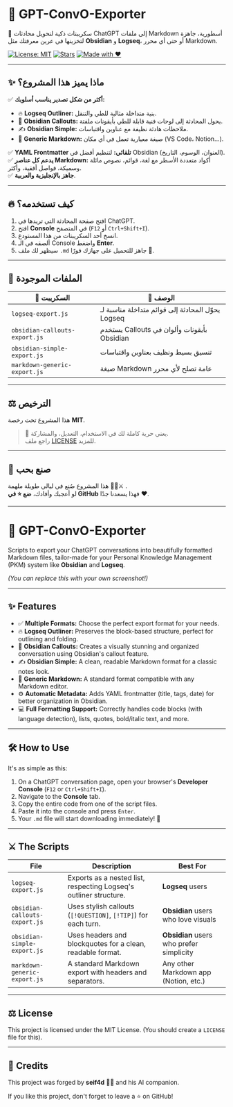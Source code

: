 # 🧠 GPT-ConvO-Exporter

🚀 سكريبتات ذكية لتحويل محادثات ChatGPT إلى ملفات Markdown أسطورية، جاهزة لتخزينها في عرين معرفتك مثل **Obsidian** و **Logseq**، أو حتى أي محرر Markdown.

[![License: MIT](https://img.shields.io/badge/License-MIT-yellow.svg)](LICENSE)
[![Stars](https://img.shields.io/github/stars/seif4d/GPT-ConvO-Exporter)](https://github.com/seif4d/GPT-ConvO-Exporter/stargazers)
[![Made with ❤️](https://img.shields.io/badge/Made%20with-%E2%9D%A4-red.svg)]()

---

## ✨ ماذا يميز هذا المشروع؟

✅ **أكثر من شكل تصدير يناسب أسلوبك:**  
- 🔥 **Logseq Outliner:** بنية متداخلة مثالية للطي والتنقل.  
- 💎 **Obsidian Callouts:** يحول المحادثة إلى لوحات فنية قابلة للطي بأيقونات ملفتة.  
- ✍️ **Obsidian Simple:** ملاحظات هادئة نظيفة مع عناوين واقتباسات.  
- 📜 **Generic Markdown:** صيغة معيارية تعمل في أي مكان (VS Code، Notion...).

✅ **YAML Frontmatter تلقائي:** لتنظيم أفضل في Obsidian (العنوان، الوسوم، التاريخ).  
✅ **يدعم كل عناصر Markdown:** أكواد متعددة الأسطر مع لغة، قوائم، نصوص مائلة وسميكة، فواصل أفقية، وأكثر.  
✅ **جاهز بالإنجليزية والعربية**.

---

## 🔥 كيف تستخدمه؟

1. افتح صفحة المحادثة التي تريدها في ChatGPT.  
2. افتح **Console** في المتصفح (`F12` أو `Ctrl+Shift+I`).  
3. انسخ أحد السكريبتات من هذا المستودع.  
4. ألصقه في الـ Console واضغط **Enter**.  
5. سيظهر لك ملف `.md` جاهز للتحميل على جهازك فورًا 🚀.

---

## 📁 الملفات الموجودة

| 📂 السكريبت | 📝 الوصف |
|------------|----------|
| `logseq-export.js` | يحوّل المحادثة إلى قوائم متداخلة مناسبة لـ Logseq |
| `obsidian-callouts-export.js` | يستخدم Callouts بأيقونات وألوان في Obsidian |
| `obsidian-simple-export.js` | تنسيق بسيط ونظيف بعناوين واقتباسات |
| `markdown-generic-export.js` | صيغة Markdown عامة تصلح لأي محرر |

---
 

## ⚖️ الترخيص

هذا المشروع تحت رخصة **MIT**.  
> 📜 يعني حرية كاملة لك في الاستخدام، التعديل، والمشاركة.  
راجع ملف [LICENSE](LICENSE) للمزيد.

---

## 💌 صنع بحب

هذا المشروع صُنع في ليالي طويلة ملهمة 🥷🏻⚔️ .  
لو أعجبك وأفادك، **ضع ⭐ في GitHub** فهذا يسعدنا جدًا ❤️.

---

# 🧠 GPT-ConvO-Exporter

Scripts to export your ChatGPT conversations into beautifully formatted Markdown files, tailor-made for your Personal Knowledge Management (PKM) system like **Obsidian** and **Logseq**.

*(You can replace this with your own screenshot!)*

---

## ✨ Features

- ✅ **Multiple Formats:** Choose the perfect export format for your needs.
- 🔥 **Logseq Outliner:** Preserves the block-based structure, perfect for outlining and folding.
- 💎 **Obsidian Callouts:** Creates a visually stunning and organized conversation using Obsidian's callout feature.
- ✍️ **Obsidian Simple:** A clean, readable Markdown format for a classic notes look.
- 📜 **Generic Markdown:** A standard format compatible with any Markdown editor.
- ⚙️ **Automatic Metadata:** Adds YAML frontmatter (title, tags, date) for better organization in Obsidian.
- 💻 **Full Formatting Support:** Correctly handles code blocks (with language detection), lists, quotes, bold/italic text, and more.

---

## 🛠️ How to Use

It's as simple as this:

1.  On a ChatGPT conversation page, open your browser's **Developer Console** (`F12` or `Ctrl+Shift+I`).
2.  Navigate to the **Console** tab.
3.  Copy the entire code from one of the script files.
4.  Paste it into the console and press `Enter`.
5.  Your `.md` file will start downloading immediately! 🚀

---

## ⚔️ The Scripts

| File                       | Description                                                     | Best For                               |
| -------------------------- | --------------------------------------------------------------- | -------------------------------------- |
| `logseq-export.js`         | Exports as a nested list, respecting Logseq's outliner structure. | **Logseq** users                       |
| `obsidian-callouts-export.js`| Uses stylish callouts (`[!QUESTION]`, `[!TIP]`) for each turn.  | **Obsidian** users who love visuals    |
| `obsidian-simple-export.js`| Uses headers and blockquotes for a clean, readable format.      | **Obsidian** users who prefer simplicity |
| `markdown-generic-export.js` | A standard Markdown export with headers and separators.         | Any other Markdown app (Notion, etc.)  |

---

## ⚖️ License

This project is licensed under the MIT License. (You should create a `LICENSE` file for this).

---

## 💌 Credits

This project was forged by **seif4d** 🥷🏻 and his AI companion.

If you like this project, don't forget to leave a ⭐ on GitHub!
